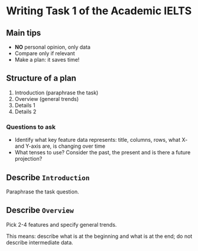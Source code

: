 # Writing Task 1 of the Academic IELTS


## Main tips

- **NO** personal opinion, only data
- Compare only if relevant
- Make a plan: it saves time!


## Structure of a plan
1. Introduction (paraphrase the task)
2. Overview (general trends)
3. Details 1
4. Details 2


### Questions to ask
- Identify what key feature data represents: title, columns, rows, what X- and Y-axis are, is changing over time
- What tenses to use? Consider the past, the present and is there a future projection?


## Describe `Introduction`

Paraphrase the task question.


## Describe `Overview`

Pick 2-4 features and specify general trends.

This means: describe what is at the beginning and what is at the end; do not describe intermediate data.
